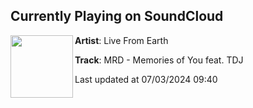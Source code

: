 ## Currently Playing on SoundCloud

[<img align="left" width="100" src="https://i1.sndcdn.com/artworks-hzy5woYoEKjVMmKC-BpPYzg-t500x500.jpg">](https://soundcloud.com/livefromearth/mrd-memories-of-you-feat-tdj)

**Artist**: Live From Earth 

**Track**: MRD - Memories of You feat. TDJ

Last updated at 07/03/2024 09:40
